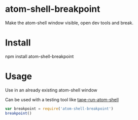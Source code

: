 # atom-shell-breakpoint

Make the atom-shell window visible, open dev tools and break.

# Install

npm install atom-shell-breakpoint

# Usage

Use in an already existing atom-shell window

Can be used with a testing tool like [tape-run-atom-shell](https://github.com/JamesKyburz/tape-run-atom-shell)

``` js
var breakpoint = require('atom-shell-breakpoint')
breakpoint()
```
